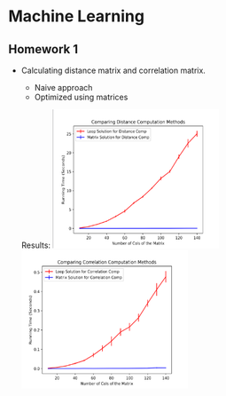 # Machine Learning 

## Homework 1

- Calculating distance matrix and correlation matrix.
  - Naive approach
  - Optimized using matrices
 
  Results: 
  <img alt="Comparing_Distance_Computation_Methods" src="https://github.com/jonss0777/CSCI_325_Machine_Learning/blob/1dd9d6f7c6345098754c3b7390574bb6360d7e7a/Comparing_Distance_Computation_Methods.png" width="300" height="250">
  <img alt="Comparing_Correlation_Computation_Methods" src="https://github.com/jonss0777/CSCI_325_Machine_Learning/blob/1dd9d6f7c6345098754c3b7390574bb6360d7e7a/Comparing_Correlation_Methods.png" width="300" height="250">

 

